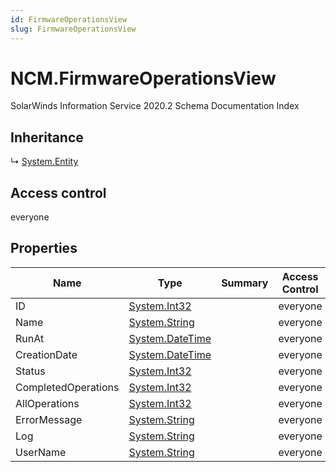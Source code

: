 ```yaml
---
id: FirmwareOperationsView
slug: FirmwareOperationsView
---
```


# NCM.FirmwareOperationsView

SolarWinds Information Service 2020.2 Schema Documentation Index

## Inheritance

↳ [System.Entity](./../System/Entity)

## Access control

everyone

## Properties

| Name | Type | Summary | Access Control |
| ------ | ------ | ------ | ------ |
| ID | [System.Int32](https://docs.microsoft.com/en-us/dotnet/api/system.int32) |  | everyone |
| Name | [System.String](https://docs.microsoft.com/en-us/dotnet/api/system.string) |  | everyone |
| RunAt | [System.DateTime](https://docs.microsoft.com/en-us/dotnet/api/system.datetime) |  | everyone |
| CreationDate | [System.DateTime](https://docs.microsoft.com/en-us/dotnet/api/system.datetime) |  | everyone |
| Status | [System.Int32](https://docs.microsoft.com/en-us/dotnet/api/system.int32) |  | everyone |
| CompletedOperations | [System.Int32](https://docs.microsoft.com/en-us/dotnet/api/system.int32) |  | everyone |
| AllOperations | [System.Int32](https://docs.microsoft.com/en-us/dotnet/api/system.int32) |  | everyone |
| ErrorMessage | [System.String](https://docs.microsoft.com/en-us/dotnet/api/system.string) |  | everyone |
| Log | [System.String](https://docs.microsoft.com/en-us/dotnet/api/system.string) |  | everyone |
| UserName | [System.String](https://docs.microsoft.com/en-us/dotnet/api/system.string) |  | everyone |

